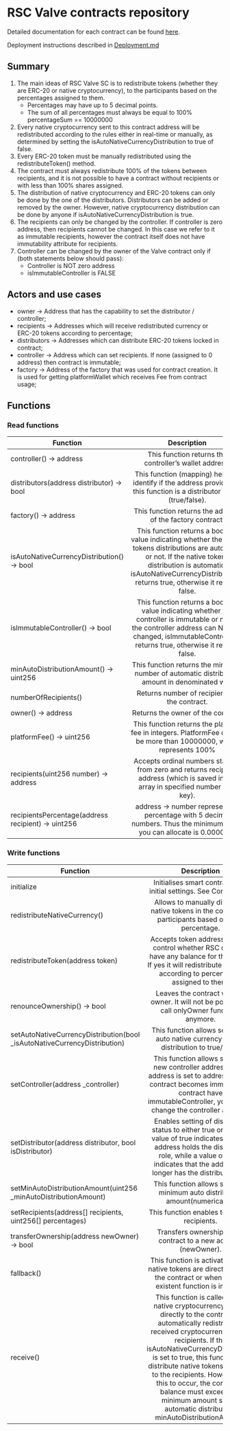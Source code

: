 # RSC Valve contracts repository

Detailed documentation for each contract can be found [here](https://github.com/xla-rsc/contracts-valve/tree/main/docs/contracts).

Deployment instructions described in [Deployment.md](scripts/Deployment.md)

## Summary

1. The main ideas of RSC Valve SC is to redistribute tokens (whether they are ERC-20 or native cryptocurrency), to the participants based on the percentages assigned to them.
   - Percentages may have up to 5 decimal points.
   - The sum of all percentages must always be equal to 100% percentageSum == 10000000
1. Every native cryptocurrency sent to this contract address will be redistributed according to the rules either in real-time or manually, as determined by setting the isAutoNativeCurrencyDistribution to true of false.
1. Every ERC-20 token must be manually redistributed using the redistributeToken() method.
1. The contract must always redistribute 100% of the tokens between recipients, and it is not possible to have a contract without recipients or with less than 100% shares assigned.
1. The distribution of native cryptocurrency and ERC-20 tokens can only be done by the one of the distributors. Distributors can be added or removed by the owner. However, native cryptocurrency distribution can be done by anyone if isAutoNativeCurrencyDistribution is true.
1. The recipients can only be changed by the controller. If controller is zero address, then recipients cannot be changed. In this case we refer to it as immutable recipients, however the contract itself does not have immutability attribute for recipients.
1. Controller can be changed by the owner of the Valve contract only if (both statements below should pass):
   - Controller is NOT zero address
   - isImmutableController is FALSE

## Actors and use cases

- owner → Address that has the capability to set the distributor / controller;
- recipients → Addresses which will receive redistributed currency or ERC-20 tokens according to percentage;
- distributors → Addresses which can distribute ERC-20 tokens locked in contract;
- controller → Address which can set recipients. If none (assigned to 0 address) then contract is immutable;
- factory → Address of the factory that was used for contract creation. It is used for getting platformWallet which receives Fee from contract usage;

## Functions

### Read functions

| Function                                           |                                                                                                                 Description                                                                                                                 |
| -------------------------------------------------- | :-----------------------------------------------------------------------------------------------------------------------------------------------------------------------------------------------------------------------------------------: |
| controller() -> address                            |                                                                                           This function returns the controller’s wallet address.                                                                                            |
| distributors(address distributor) -> bool          |                                                          This function (mapping) helps to identify if the address provided to this function is a distributor or not (true/false).                                                           |
| factory() -> address                               |                                                                                         This function returns the address of the factory contract.                                                                                          |
| isAutoNativeCurrencyDistribution() -> bool         | This function returns a boolean value indicating whether the native tokens distributions are automatic or not. If the native tokens distribution is automatic, isAutoNativeCurrencyDistribution() returns true, otherwise it returns false. |
| isImmutableController() -> bool                    |                This function returns a boolean value indicating whether the controller is immutable or not. If the controller address can NOT be changed, isImmutableController() returns true, otherwise it returns false.                 |
| minAutoDistributionAmount() -> uint256             |                                                                        This function returns the minimum number of automatic distribution amount in denominated wei.                                                                        |
| numberOfRecipients()                               |                                                                                                Returns number of recipients in the contract.                                                                                                |
| owner() -> address                                 |                                                                                                     Returns the owner of the contract.                                                                                                      |
| platformFee() -> uint256                           |                                                             This function returns the platform fee in integers. PlatformFee cannot be more than 10000000, which represents 100%                                                             |
| recipients(uint256 number) -> address              |                                                    Accepts ordinal numbers starting from zero and returns recipient address (which is saved in the array in specified number as a key).                                                     |
| recipientsPercentage(address recipient) -> uint256 |                                                            address → number representing percentage with 5 decimal numbers. Thus the minimum share you can allocate is 0.00001%                                                             |

### Write functions

| Function                                                                   |                                                                                                                                                                                                                 Description                                                                                                                                                                                                                 |
| -------------------------------------------------------------------------- | :-----------------------------------------------------------------------------------------------------------------------------------------------------------------------------------------------------------------------------------------------------------------------------------------------------------------------------------------------------------------------------------------------------------------------------------------: |
| initialize                                                                 |                                                                                                                                                                                     Initialises smart contract with initial settings. See Constructor.                                                                                                                                                                                      |
| redistributeNativeCurrency()                                               |                                                                                                                                                                   Allows to manually distribute native tokens in the contract to participants based on their percentage.                                                                                                                                                                    |
| redistributeToken(address token)                                           |                                                                                                                                Accepts token address and will control whether RSC contract have any balance for this token. If yes it will redistribute the token according to percentages assigned to them.                                                                                                                                |
| renounceOwnership() -> bool                                                |                                                                                                                                                                       Leaves the contract without owner. It will not be possible to call onlyOwner functions anymore.                                                                                                                                                                       |
| setAutoNativeCurrencyDistribution(bool \_isAutoNativeCurrencyDistribution) |                                                                                                                                                                           This function allows setting an auto native currency(token) distribution to true/false.                                                                                                                                                                           |
| setController(address \_controller)                                        |                                                                                                                 This function allows setting a new controller address. If the address is set to address(0), the contract becomes immutable. If contract have immutableController, you cannot change the controller address.                                                                                                                 |
| setDistributor(address distributor, bool isDistributor)                    |                                                                                                         Enables setting of distributor status to either true or false. A value of true indicates that the address holds the distributor role, while a value of false indicates that the address no longer has the distributor role.                                                                                                         |
| setMinAutoDistributionAmount(uint256 \_minAutoDistributionAmount)          |                                                                                                                                                                                This function allows setting a minimum auto distribution amount(numerically).                                                                                                                                                                                |
| setRecipients(address[] recipients, uint256[] percentages)                 |                                                                                                                                                                                                 This function enables to change recipients.                                                                                                                                                                                                 |
| transferOwnership(address newOwner) -> bool                                |                                                                                                                                                                                      Transfers ownership of the contract to a new account (newOwner).                                                                                                                                                                                       |
| fallback()                                                                 |                                                                                                                                                         This function is activated when native tokens are directly sent to the contract or when a non-existent function is invoked.                                                                                                                                                         |
| receive()                                                                  | This function is called when native cryptocurrency is sent directly to the contract. It automatically redistributes received cryptocurrency to the recipients. If the isAutoNativeCurrencyDistribution is set to true, this function will distribute native tokens received to the recipients. However, for this to occur, the contract's balance must exceed the minimum amount set for automatic distribution, minAutoDistributionAmount. |
